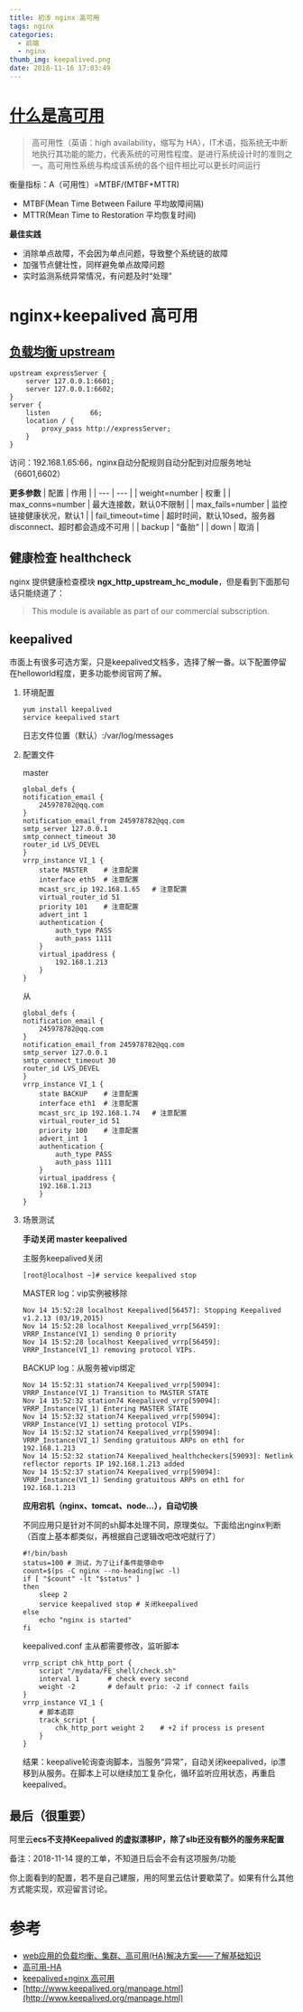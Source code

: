 ```yaml
---
title: 初涉 nginx 高可用
tags: nginx
categories:
  - 前端
  - nginx
thumb_img: keepalived.png
date: 2018-11-16 17:03:49
---
```



# [什么是高可用](https://zh.wikipedia.org/zh-hans/%E9%AB%98%E5%8F%AF%E7%94%A8%E6%80%A7)
> 高可用性（英语：high availability，缩写为 HA），IT术语，指系统无中断地执行其功能的能力，代表系统的可用性程度。是进行系统设计时的准则之一。高可用性系统与构成该系统的各个组件相比可以更长时间运行

衡量指标：A（可用性）=MTBF/(MTBF+MTTR)

- MTBF(Mean Time Between Failure 平均故障间隔)
- MTTR(Mean Time to Restoration 平均恢复时间)

**最佳实践**
- 消除单点故障，不会因为单点问题，导致整个系统链的故障
- 加强节点健壮性，同样避免单点故障问题
- 实时监测系统异常情况，有问题及时“处理”

# nginx+keepalived 高可用
## [负载均衡 upstream](http://nginx.org/en/docs/http/ngx_http_upstream_module.html)
````
upstream expressServer {
    server 127.0.0.1:6601;
    server 127.0.0.1:6602;    
}
server {
    listen          66;
    location / {
        proxy_pass http://expressServer;
    }
}
````
访问：192.168.1.65:66，nginx自动分配规则自动分配到对应服务地址（6601,6602）

**更多参数**
| 配置 | 作用 |
| --- | --- |
| weight=number | 权重 |
| max_conns=number | 最大连接数，默认0不限制 |
| max_fails=number | 监控链接健康状况，默认1 |
| fail_timeout=time | 超时时间，默认10sed，服务器disconnect、超时都会造成不可用 |
| backup | “备胎“ |
| down | 取消 |


## 健康检查 healthcheck
nginx 提供健康检查模块 **ngx_http_upstream_hc_module**，但是看到下面那句话只能绕道了：
> This module is available as part of our commercial subscription.

## keepalived
市面上有很多可选方案，只是keepalived文档多，选择了解一番。以下配置停留在helloworld程度，更多功能参阅官网了解。

1. 环境配置

    ````
    yum install keepalived
    service keepalived start
    ````

    日志文件位置（默认）:/var/log/messages

2. 配置文件

    master
    ````
    global_defs {
    notification_email {
        245978782@qq.com
    }
    notification_email_from 245978782@qq.com
    smtp_server 127.0.0.1
    smtp_connect_timeout 30
    router_id LVS_DEVEL
    }
    vrrp_instance VI_1 {
        state MASTER    # 注意配置
        interface eth5  # 注意配置
        mcast_src_ip 192.168.1.65   # 注意配置
        virtual_router_id 51
        priority 101    # 注意配置
        advert_int 1
        authentication {
            auth_type PASS
            auth_pass 1111
        }
        virtual_ipaddress {
            192.168.1.213
        }
    }
    ````
    从
    ````
    global_defs {
    notification_email {
        245978782@qq.com
    }
    notification_email_from 245978782@qq.com
    smtp_server 127.0.0.1
    smtp_connect_timeout 30
    router_id LVS_DEVEL
    }
    vrrp_instance VI_1 {
        state BACKUP    # 注意配置
        interface eth1  # 注意配置
        mcast_src_ip 192.168.1.74   # 注意配置
        virtual_router_id 51
        priority 100    # 注意配置
        advert_int 1
        authentication {
            auth_type PASS
            auth_pass 1111
        }
        virtual_ipaddress {
        192.168.1.213
        }
    }
    ````

3. 场景测试

    **手动关闭 master keepalived**

    主服务keepalived关闭
    ````
    [root@localhost ~]# service keepalived stop
    ````
    MASTER log：vip实例被移除
    ````
    Nov 14 15:52:28 localhost Keepalived[56457]: Stopping Keepalived v1.2.13 (03/19,2015)
    Nov 14 15:52:28 localhost Keepalived_vrrp[56459]: VRRP_Instance(VI_1) sending 0 priority
    Nov 14 15:52:28 localhost Keepalived_vrrp[56459]: VRRP_Instance(VI_1) removing protocol VIPs.
    ````
    BACKUP log：从服务被vip绑定
    ````
    Nov 14 15:52:31 station74 Keepalived_vrrp[59094]: VRRP_Instance(VI_1) Transition to MASTER STATE
    Nov 14 15:52:32 station74 Keepalived_vrrp[59094]: VRRP_Instance(VI_1) Entering MASTER STATE
    Nov 14 15:52:32 station74 Keepalived_vrrp[59094]: VRRP_Instance(VI_1) setting protocol VIPs.
    Nov 14 15:52:32 station74 Keepalived_vrrp[59094]: VRRP_Instance(VI_1) Sending gratuitous ARPs on eth1 for 192.168.1.213
    Nov 14 15:52:32 station74 Keepalived_healthcheckers[59093]: Netlink reflector reports IP 192.168.1.213 added
    Nov 14 15:52:37 station74 Keepalived_vrrp[59094]: VRRP_Instance(VI_1) Sending gratuitous ARPs on eth1 for 192.168.1.213
    ````

    **应用宕机（nginx、tomcat、node...），自动切换**
    
    不同应用只是针对不同的sh脚本处理不同，原理类似。下面给出nginx判断（百度上基本都类似，再根据自己逻辑改吧改吧就行了）

    ````
    #!/bin/bash
    status=100 # 测试，为了让if条件能够命中
    count=$(ps -C nginx --no-heading|wc -l)
    if [ "$count" -lt "$status" ]
    then
        sleep 2
        service keepalived stop # 关闭keepalived
    else
        echo "nginx is started"
    fi
    ````

    keepalived.conf 主从都需要修改，监听脚本
    ````
    vrrp_script chk_http_port {
        script "/mydata/FE_shell/check.sh"
        interval 1       # check every second
        weight -2        # default prio: -2 if connect fails
    }
    vrrp_instance VI_1 {
        # 脚本追踪
        track_script {
            chk_http_port weight 2    # +2 if process is present
        }
    }
    ````
    结果：keepalive轮询查询脚本，当服务“异常”，自动关闭keepalived，ip漂移到从服务。在脚本上可以继续加工复杂化，循环监听应用状态，再重启keepalived。

## 最后（很重要）
阿里云**ecs不支持Keepalived 的虚拟漂移IP，除了slb还没有额外的服务来配置**

备注：2018-11-14 提的工单，不知道日后会不会有这项服务/功能

你上面看到的配置，若不是自己建服，用的阿里云估计要歇菜了。如果有什么其他方式能实现，欢迎留言讨论。

# 参考
- [web应用的负载均衡、集群、高可用(HA)解决方案——了解基础知识](http://aokunsang.iteye.com/blog/2053719)
- [高可用-HA](https://zh.wikipedia.org/wiki/%E9%AB%98%E5%8F%AF%E7%94%A8%E6%80%A7)
- [keepalived+nginx 高可用](https://blog.csdn.net/e421083458/article/details/30092795)
- [http://www.keepalived.org/manpage.html](http://www.keepalived.org/manpage.html)